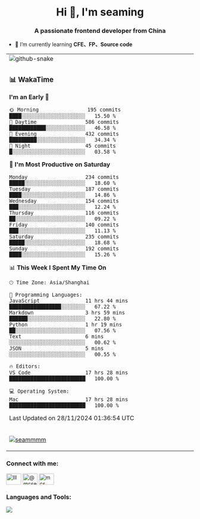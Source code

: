 <h1 align="center">Hi 👋, I'm seaming</h1>
<h3 align="center">A passionate frontend developer from China</h3>

- 🌱 I’m currently learning **CFE、FP、Source code**

<div align="center">

<table>

<tr><td>
  <img alt="github-snake" src="profile-snake-contrib/github-user-contribution.svg"/>
</td></tr>

<tr><td>

### 📊 WakaTime

<!--START_SECTION:waka-->
**I'm an Early 🐤** 

```text
🌞 Morning                195 commits         ████░░░░░░░░░░░░░░░░░░░░░   15.50 % 
🌆 Daytime                586 commits         ████████████░░░░░░░░░░░░░   46.58 % 
🌃 Evening                432 commits         █████████░░░░░░░░░░░░░░░░   34.34 % 
🌙 Night                  45 commits          █░░░░░░░░░░░░░░░░░░░░░░░░   03.58 % 
```
📅 **I'm Most Productive on Saturday** 

```text
Monday                   234 commits         █████░░░░░░░░░░░░░░░░░░░░   18.60 % 
Tuesday                  187 commits         ████░░░░░░░░░░░░░░░░░░░░░   14.86 % 
Wednesday                154 commits         ███░░░░░░░░░░░░░░░░░░░░░░   12.24 % 
Thursday                 116 commits         ██░░░░░░░░░░░░░░░░░░░░░░░   09.22 % 
Friday                   140 commits         ███░░░░░░░░░░░░░░░░░░░░░░   11.13 % 
Saturday                 235 commits         █████░░░░░░░░░░░░░░░░░░░░   18.68 % 
Sunday                   192 commits         ████░░░░░░░░░░░░░░░░░░░░░   15.26 % 
```


📊 **This Week I Spent My Time On** 

```text
🕑︎ Time Zone: Asia/Shanghai

💬 Programming Languages: 
JavaScript               11 hrs 44 mins      █████████████████░░░░░░░░   67.22 % 
Markdown                 3 hrs 59 mins       ██████░░░░░░░░░░░░░░░░░░░   22.80 % 
Python                   1 hr 19 mins        ██░░░░░░░░░░░░░░░░░░░░░░░   07.56 % 
Text                     6 mins              ░░░░░░░░░░░░░░░░░░░░░░░░░   00.62 % 
JSON                     5 mins              ░░░░░░░░░░░░░░░░░░░░░░░░░   00.55 % 

🔥 Editors: 
VS Code                  17 hrs 28 mins      █████████████████████████   100.00 % 

💻 Operating System: 
Mac                      17 hrs 28 mins      █████████████████████████   100.00 % 
```


 Last Updated on 28/11/2024 01:36:54 UTC
<!--END_SECTION:waka-->

</td></tr>

<tr><td>
  <p align="left"> <a href="https://github.com/ryo-ma/github-profile-trophy"><img src="https://github-profile-trophy.vercel.app/?username=seammmm" alt="seammmm" /></a> </p>
</td></tr>
</table>

<h3 align="left">Connect with me:</h3>
<p align="left">
<a href="https://dev.to/lll" target="blank"><img align="center" src="https://raw.githubusercontent.com/rahuldkjain/github-profile-readme-generator/master/src/images/icons/Social/devto.svg" alt="lll" height="30" width="40" /></a>
<a href="https://medium.com/@mcseaming" target="blank"><img align="center" src="https://raw.githubusercontent.com/rahuldkjain/github-profile-readme-generator/master/src/images/icons/Social/medium.svg" alt="@mcseaming" height="30" width="40" /></a>
<a href="https://www.leetcode.com/mcs" target="blank"><img align="center" src="https://raw.githubusercontent.com/rahuldkjain/github-profile-readme-generator/master/src/images/icons/Social/leet-code.svg" alt="mcs" height="30" width="40" /></a>
</p>

<h3 align="left">Languages and Tools:</h3>
<img align="left" src="https://skillicons.dev/icons?i=sass,ts,jest,express,nuxt,firebase,gatsby,js,vue,react,redux,docker,discord,mongodb,stackoverflow,idea,git,vscode,github,gitlab,figma,vite,svg,next,gulp,webpack,bootstrap,jquery,swift,prisma" />
